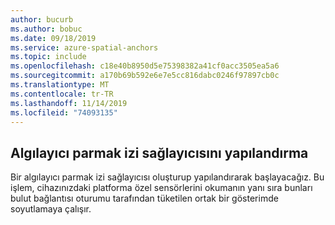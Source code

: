 ```yaml
---
author: bucurb
ms.author: bobuc
ms.date: 09/18/2019
ms.service: azure-spatial-anchors
ms.topic: include
ms.openlocfilehash: c18e40b8950d5e75398382a41cf0acc3505ea5a6
ms.sourcegitcommit: a170b69b592e6e7e5cc816dabc0246f97897cb0c
ms.translationtype: MT
ms.contentlocale: tr-TR
ms.lasthandoff: 11/14/2019
ms.locfileid: "74093135"
---
```

## <a name="configure-the-sensor-fingerprint-provider"></a>Algılayıcı parmak izi sağlayıcısını yapılandırma

Bir algılayıcı parmak izi sağlayıcısı oluşturup yapılandırarak başlayacağız. Bu işlem, cihazınızdaki platforma özel sensörlerini okumanın yanı sıra bunları bulut bağlantısı oturumu tarafından tüketilen ortak bir gösterimde soyutlamaya çalışır.